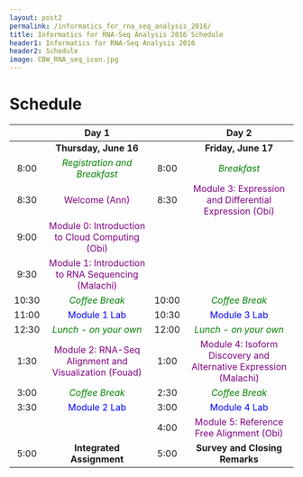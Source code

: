 ```yaml
---
layout: post2
permalink: /informatics_for_rna_seq_analysis_2016/
title: Informatics for RNA-Seq Analysis 2016 Schedule
header1: Informatics for RNA-Seq Analysis 2016
header2: Schedule
image: CBW_RNA_seq_icon.jpg
---
```


# Schedule

| | **Day 1** | | **Day 2** |
| :---: | :---: | :---: | :---: |
| | **Thursday, June 16** | | **Friday, June 17** |
| 8:00 | <font color="green">*Registration and Breakfast*</font> | 8:00 | <font color="green">*Breakfast*</font> |
| 8:30 | <font color="purple">Welcome (Ann)</font> | 8:30 | <font color="purple">Module 3: Expression and Differential Expression (Obi)</font> |
| 9:00 | <font color="purple">Module 0: Introduction to Cloud Computing (Obi)</font> | | |
| 9:30 | <font color="purple">Module 1: Introduction to RNA Sequencing (Malachi)</font> | | |
| 10:30 | <font color="green">*Coffee Break*</font> | 10:00 | <font color="green">*Coffee Break*</font> |
| 11:00 |  <font color="blue">Module 1 Lab</font> | 10:30 |  <font color="blue">Module 3 Lab</font> |
| 12:30 | <font color="green">*Lunch - on your own*</font> | 12:00 | <font color="green">*Lunch - on your own*</font> |
| 1:30 |  <font color="purple">Module 2: RNA-Seq Alignment and Visualization (Fouad)</font> | 1:00 | <font color="purple">Module 4: Isoform Discovery and Alternative Expression (Malachi)</font> |
| 3:00 | <font color="green">*Coffee Break*</font> | 2:30 | <font color="green">*Coffee Break*</font> |
| 3:30 |  <font color="blue">Module 2 Lab</font> | 3:00 | <font color="blue">Module 4 Lab</font>|
| | | 4:00 | <font color="purple">Module 5: Reference Free Alignment (Obi)</font> |
| 5:00 | **Integrated Assignment** | 5:00 | **Survey and Closing Remarks** |

